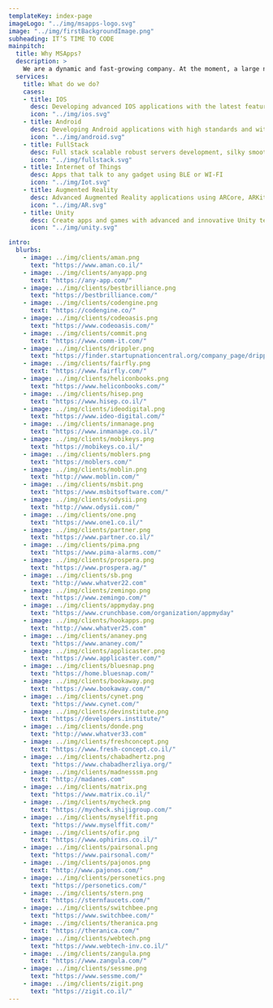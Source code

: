 ```yaml
---
templateKey: index-page
imageLogo: "../img/msapps-logo.svg"
image: "../img/firstBackgroundImage.png"
subheading: IT’S TIME TO CODE
mainpitch:
  title: Why MSApps?
  description: >
    We are a dynamic and fast-growing company. At the moment, a large number of projects have been implemented in Israel and abroad. The principle of the company is to establish trusting partnerships with all customers. Combine and provide all the accumulated experience and knowledge to achieve goals, solve assigned tasks. And also to be a reliable guide in the world of the Mobile development.
  services:
    title: What do we do?
    cases:
    - title: IOS
      desc: Developing advanced IOS applications with the latest features of IOS libraries
      icon: "../img/ios.svg"
    - title: Android
      desc: Developing Android applications with high standards and with the latest android sdk packages
      icon: "../img/android.svg"
    - title: FullStack
      desc: Full stack scalable robust servers development, silky smooth client side development
      icon: "../img/fullstack.svg"
    - title: Internet of Things
      desc: Apps that talk to any gadget using BLE or WI-FI
      icon: "../img/Iot.svg"
    - title: Augmented Reality
      desc: Advanced Augmented Reality applications using ARCore, ARKit Unity 3D
      icon: "../img/AR.svg"
    - title: Unity
      desc: Create apps and games with advanced and innovative Unity technologies
      icon: "../img/unity.svg"

intro:
  blurbs:
    - image: ../img/clients/aman.png
      text: "https://www.aman.co.il/"
    - image: ../img/clients/anyapp.png
      text: "https://any-app.com/"
    - image: ../img/clients/bestbrilliance.png
      text: "https://bestbrilliance.com/"
    - image: ../img/clients/codengine.png
      text: "https://codengine.co/"
    - image: ../img/clients/codeoasis.png
      text: "https://www.codeoasis.com/"
    - image: ../img/clients/commit.png
      text: "https://www.comm-it.com/"
    - image: ../img/clients/drippler.png
      text: "https://finder.startupnationcentral.org/company_page/drippler"
    - image: ../img/clients/fairfly.png
      text: "https://www.fairfly.com/"
    - image: ../img/clients/heliconbooks.png
      text: "https://www.heliconbooks.com/"
    - image: ../img/clients/hisep.png
      text: "https://www.hisep.co.il/"
    - image: ../img/clients/ideodigital.png
      text: "https://www.ideo-digital.com/"
    - image: ../img/clients/inmanage.png
      text: "https://www.inmanage.co.il/"
    - image: ../img/clients/mobikeys.png
      text: "https://mobikeys.co.il/"
    - image: ../img/clients/moblers.png
      text: "https://moblers.com/"
    - image: ../img/clients/moblin.png
      text: "http://www.moblin.com/"
    - image: ../img/clients/msbit.png
      text: "https://www.msbitsoftware.com/"
    - image: ../img/clients/odysii.png
      text: "http://www.odysii.com/"
    - image: ../img/clients/one.png
      text: "https://www.one1.co.il/"
    - image: ../img/clients/partner.png
      text: "https://www.partner.co.il/"
    - image: ../img/clients/pima.png
      text: "https://www.pima-alarms.com/"
    - image: ../img/clients/prospera.png
      text: "https://www.prospera.ag/"
    - image: ../img/clients/sb.png
      text: "http://www.whatver22.com"
    - image: ../img/clients/zemingo.png
      text: "https://www.zemingo.com/"
    - image: ../img/clients/appmyday.png
      text: "https://www.crunchbase.com/organization/appmyday"
    - image: ../img/clients/hookapps.png
      text: "http://www.whatver25.com"
    - image: ../img/clients/ananey.png
      text: "https://www.ananey.com/"
    - image: ../img/clients/applicaster.png
      text: "https://www.applicaster.com/"
    - image: ../img/clients/bluesnap.png
      text: "https://home.bluesnap.com/"
    - image: ../img/clients/bookaway.png
      text: "https://www.bookaway.com/"
    - image: ../img/clients/cynet.png
      text: "https://www.cynet.com/"
    - image: ../img/clients/devinstitute.png
      text: "https://developers.institute/"
    - image: ../img/clients/donde.png
      text: "http://www.whatver33.com"
    - image: ../img/clients/freshconcept.png
      text: "https://www.fresh-concept.co.il/"
    - image: ../img/clients/chabadhertz.png
      text: "https://www.chabadherzliya.org/"
    - image: ../img/clients/madnesssm.png
      text: "http://madanes.com"
    - image: ../img/clients/matrix.png
      text: "https://www.matrix.co.il/"
    - image: ../img/clients/mycheck.png
      text: "https://mycheck.shijigroup.com/"
    - image: ../img/clients/myselffit.png
      text: "https://www.myselffit.com/"
    - image: ../img/clients/ofir.png
      text: "https://www.ophirins.co.il/"
    - image: ../img/clients/pairsonal.png
      text: "https://www.pairsonal.com/"
    - image: ../img/clients/pajonos.png
      text: "http://www.pajonos.com/"
    - image: ../img/clients/personetics.png
      text: "https://personetics.com/"
    - image: ../img/clients/stern.png
      text: "https://sternfaucets.com/"
    - image: ../img/clients/switchbee.png
      text: "https://www.switchbee.com/"
    - image: ../img/clients/theranica.png
      text: "https://theranica.com/"
    - image: ../img/clients/webtech.png
      text: "https://www.webtech-inv.co.il/"
    - image: ../img/clients/zangula.png
      text: "https://www.zangula.com/"
    - image: ../img/clients/sessme.png
      text: "https://www.sessme.com/"
    - image: ../img/clients/zigit.png
      text: "https://zigit.co.il/"
---
```


